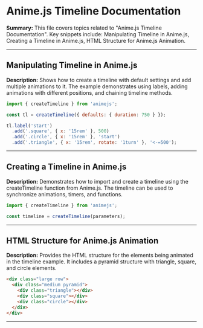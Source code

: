 # Anime.js Timeline Documentation

**Summary:** This file covers topics related to "Anime.js Timeline Documentation". Key snippets include: Manipulating Timeline in Anime.js, Creating a Timeline in Anime.js, HTML Structure for Anime.js Animation.

---

## Manipulating Timeline in Anime.js

**Description:** Shows how to create a timeline with default settings and add multiple animations to it. The example demonstrates using labels, adding animations with different positions, and chaining timeline methods.

```javascript
import { createTimeline } from 'animejs';

const tl = createTimeline({ defaults: { duration: 750 } });

tl.label('start')
  .add('.square', { x: '15rem' }, 500)
  .add('.circle', { x: '15rem' }, 'start')
  .add('.triangle', { x: '15rem', rotate: '1turn' }, '<-=500');
```

---

## Creating a Timeline in Anime.js

**Description:** Demonstrates how to import and create a timeline using the createTimeline function from Anime.js. The timeline can be used to synchronize animations, timers, and functions.

```javascript
import { createTimeline } from 'animejs';

const timeline = createTimeline(parameters);
```

---

## HTML Structure for Anime.js Animation

**Description:** Provides the HTML structure for the elements being animated in the timeline example. It includes a pyramid structure with triangle, square, and circle elements.

```html
<div class="large row">
  <div class="medium pyramid">
    <div class="triangle"></div>
    <div class="square"></div>
    <div class="circle"></div>
  </div>
</div>
```

---
